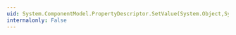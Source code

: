 ```yaml
---
uid: System.ComponentModel.PropertyDescriptor.SetValue(System.Object,System.Object)
internalonly: False
---
```

